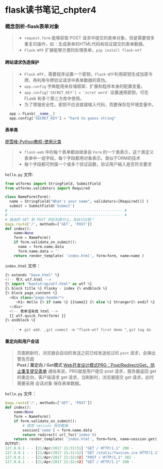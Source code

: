 # flask读书笔记_chpter4



### 概念剖析-flask表单对象

>* `request.form` 能够获取 POST 请求中提交的表单对象，但是需要很多重复的操作，如：生成表单的HTML代码和验证提交的表单数据。
>* `Flask-WTF` 扩展能够方便的处理表单，`pip install flask-wtf`

#### 跨站请求伪造保护
>* `Flask-WTF`，需要程序设置一个密钥，`Flask-WTF`利用密钥生成加密令牌，再利用令牌验证请求中表单数据的真伪。
>* `app.config` 字典能用来存储框架、扩展和程序本身的配置变量。 
>* `app.config['SECRET_KEY'] = 'scret word'` 设置通用密钥，可在 FLask 和多个第三方库中使用。
>* 为了增强安全性，密钥不应该直接输入代码，而要保存在环境变量中。

```python
  app = FLask(__name__)
  app.config['SECRET_KEY'] = "hard to guess string"
```

#### 表单类
[廖雪峰-Python教程-使用元类](http://www.liaoxuefeng.com/wiki/0014316089557264a6b348958f449949df42a6d3a2e542c000/0014319106919344c4ef8b1e04c48778bb45796e0335839000)
>* `flask-web` 中的每个表单都由继承自 `Form` 的一个类表示，这个类定义表单中一组字段，每个字段都用对象表示。类似于ORM的技术
>* 每个字段都可附属一个或多个验证函数，验证用户输入是否符合要求

`hello.py` 文件:
```python
from wtforms import StringField, SubmitField
from wtforms.validators import Required

class NameForm(Form):
  name = StringField("What's your name", validators=[Required()] )
  submit = SubmitField('Submit')
# ---------------------------------------------------- #
# ---------------------------------------------------- #
# 路由的 GET 和 POST 的区别是什么，及执行过程？
@app.route('/', methods=['GET', 'POST'])
def index():
    name=None
    form = NameForm()
    if form.validate_on_submit():
      name = form.name.data
      form.name.data = ''
    return render_template( 'index.html', form=form, name=name )
```

`index.html` 文件：

```python
{% extends "base.html" %}
<!-- 导入 wtf.html --> 
{% import "bootstrap/wtf.html" as wtf %}
{% block title %} Flasky - index {% endblock %}
{% block page_content %}
  <div class="page-header">
     <h1> Hello {% if name %} {{name}} {% else %} Stranger{% endif %} !</h1>
  </div>
  <!-- 表单渲染成 html -->
  {{ wtf.quick_form(form) }}
{% endblock %}
```
>* `git add. `, `git commit -m "flask-wtf first demo "`, `git tag 4a`

#### 重定向和用户会话

> 页面刷新时，浏览器会自动的发送之前已经发送给过的 `post` 请求，会弹出警告页面  
> **Post / 重定向 / Get模式** [Web开发设计模式PRG：Post/Redirect/Get，防止重复提交表单](https://my.oschina.net/imot/blog/143120) 通俗来说，PRG就是用户提交 post 请求，服务器返回 get 的重定向，客户端请求 get 请求，当刷新时，浏览器提交 get 请求。此时需要采用 会话对象 保存表单数据。

`hello.py` 文件：

```python
@app.route('/', methods=['GET', 'POST'])
def index():
    name=None
    form = NameForm()
    if form.validate_on_submit():
        # 使用 session 保存数据
        session['name'] = form.name.data
        return redirect( url_for('index'))
    return render_template( 'index.html', form=form, name=session.get('name') )
OUTPUT:
127.0.0.1 - - [21/Apr/2017 21:31:51] "GET / HTTP/1.1" 200 -                    # 启动浏览器，get index.html
127.0.0.1 - - [21/Apr/2017 21:31:52] "GET /static/favicon.ico HTTP/1.1" 200 -  # 加载图标文件
127.0.0.1 - - [21/Apr/2017 21:32:02] "POST / HTTP/1.1" 302 -                   # 表单的 post 请求
127.0.0.1 - - [21/Apr/2017 21:32:02] "GET / HTTP/1.1" 200 -                    # 重定向 get 请求
```

